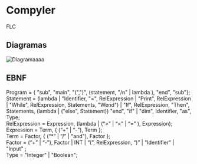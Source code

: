 # Compyler
FLC

## Diagramas 
![Diagramaaaa](h7diagramsz.png)

## EBNF
Program = { "sub", "main", "(",")", (statement, "/n" | lambda ), "end", "sub"};<br>
Statement = (lambda | "Identifier, "=", RelExpression | "Print", RelExpression | "While", RelExpression, Statements, "Wend") | "If", RelExpression, "Then", Statements, (lambda | ("else", Statement)) "end", "if" | "dim", Identifier, "as", Type;<br>
RelExpression = Expression, (lambda | (“>” | “<” | “=” ), Expression);<br>
Expression = Term, { (“+” | “-”), Term };<br>
Term =  Factor, { (“*” | “/” | "and"), Factor };<br>
Factor = (“+” | “-”), Factor | INT | “(”, RelExpression, “)” | "Identifier" | "Input" ;<br>
Type = "Integer" | "Boolean"; <br>
